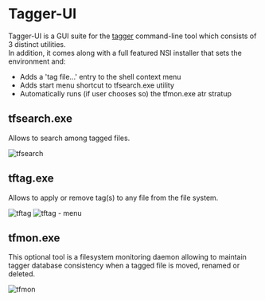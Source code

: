 # Tagger-UI

Tagger-UI is a GUI suite for the [tagger](https://github.com/cedricfrancoys/tagger) command-line tool which consists of 3 distinct utilities.  
In addition, it comes along with a full featured NSI installer that sets the environment and: 
* Adds a 'tag file...' entry to the shell context menu
* Adds start menu shortcut to tfsearch.exe utility
* Automatically runs (if user chooses so) the tfmon.exe atr stratup

## tfsearch.exe  ##

Allows to search among tagged files. 
 
 
![tfsearch](https://cloud.githubusercontent.com/assets/2885156/13174691/c6287b0e-d705-11e5-96ff-88ca542bcacb.jpg)


## tftag.exe ##

Allows to apply or remove tag(s) to any file from the file system.
 
 
![tftag](https://cloud.githubusercontent.com/assets/2885156/13174695/c67fb162-d705-11e5-8282-bd4ead49449e.jpg)
![tftag - menu](https://cloud.githubusercontent.com/assets/2885156/13174693/c666a0c8-d705-11e5-8fb5-59cbe6f07445.jpg)


## tfmon.exe ##

This optional tool is a filesystem monitoring daemon allowing to maintain tagger database consistency when a tagged file is moved, renamed or deleted. 
 
 
![tfmon](https://cloud.githubusercontent.com/assets/2885156/13174692/c64d6d74-d705-11e5-9921-8ad63785b2a1.jpg)


